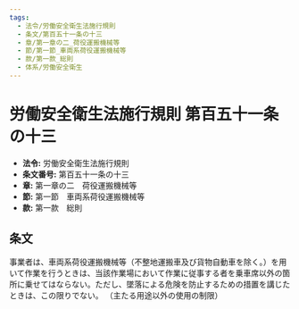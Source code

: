 ```yaml
---
tags:
  - 法令/労働安全衛生法施行規則
  - 条文/第百五十一条の十三
  - 章/第一章の二_荷役運搬機械等
  - 節/第一節_車両系荷役運搬機械等
  - 款/第一款_総則
  - 体系/労働安全衛生
---
```

# 労働安全衛生法施行規則 第百五十一条の十三

- **法令:** 労働安全衛生法施行規則
- **条文番号:** 第百五十一条の十三
- **章:** 第一章の二　荷役運搬機械等
- **節:** 第一節　車両系荷役運搬機械等
- **款:** 第一款　総則

## 条文
事業者は、車両系荷役運搬機械等（不整地運搬車及び貨物自動車を除く。）を用いて作業を行うときは、当該作業場において作業に従事する者を乗車席以外の箇所に乗せてはならない。ただし、墜落による危険を防止するための措置を講じたときは、この限りでない。
（主たる用途以外の使用の制限）

